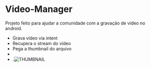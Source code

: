 # Video-Manager
Projeto feito para ajudar a comunidade com a gravação de vídeo no android.

- Grava vídeo via intent
- Recupera o stream do vídeo
- Pega a thumbnail do arquivo
- 
- .![THUMBNAIL](https://user-images.githubusercontent.com/34917070/150195827-f62f0d6e-70c8-478b-90ea-c5f58143884e.JPG)
